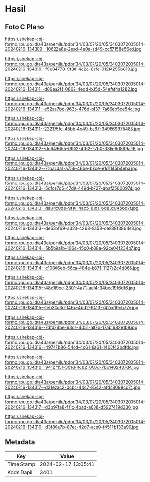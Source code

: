 # Hasil

## Foto C Plano

https://sirekap-obj-formc.kpu.go.id/a43a/pemilu/pdpr/34/03/07/20/05/3403072005014-20240216-134309--10622a8e-2ead-4e0a-ad49-cc57158e56cd.jpg

https://sirekap-obj-formc.kpu.go.id/a43a/pemilu/pdpr/34/03/07/20/05/3403072005014-20240216-134310--f9e04778-9f38-4c2e-8afe-912f4255b619.jpg

https://sirekap-obj-formc.kpu.go.id/a43a/pemilu/pdpr/34/03/07/20/05/3403072005014-20240216-134311--d89ea2f1-0862-4edd-b35d-54efaf4a1282.jpg

https://sirekap-obj-formc.kpu.go.id/a43a/pemilu/pdpr/34/03/07/20/05/3403072005014-20240216-134311--e52ae7bc-963b-476d-b137-7a69eb5ce54c.jpg

https://sirekap-obj-formc.kpu.go.id/a43a/pemilu/pdpr/34/03/07/20/05/3403072005014-20240216-134311--222175fe-45bb-4c49-ba67-349869975483.jpg

https://sirekap-obj-formc.kpu.go.id/a43a/pemilu/pdpr/34/03/07/20/05/3403072005014-20240216-134312--dc649655-0902-4f62-97b0-336e6d899a96.jpg

https://sirekap-obj-formc.kpu.go.id/a43a/pemilu/pdpr/34/03/07/20/05/3403072005014-20240216-134312--71bacda1-a759-46be-b8ce-e1d1145b4eba.jpg

https://sirekap-obj-formc.kpu.go.id/a43a/pemilu/pdpr/34/03/07/20/05/3403072005014-20240216-134313--5dfce7c5-47d9-449d-b727-abaf2560097d.jpg

https://sirekap-obj-formc.kpu.go.id/a43a/pemilu/pdpr/34/03/07/20/05/3403072005014-20240216-134313--da04c0de-9f10-4ac5-81d1-6de3c0456d7f.jpg

https://sirekap-obj-formc.kpu.go.id/a43a/pemilu/pdpr/34/03/07/20/05/3403072005014-20240216-134313--de53bf69-a323-4263-9a53-ce838f3864e3.jpg

https://sirekap-obj-formc.kpu.go.id/a43a/pemilu/pdpr/34/03/07/20/05/3403072005014-20240216-134314--5b5b9a1b-106d-45c0-b88a-92ce04f234b7.jpg

https://sirekap-obj-formc.kpu.go.id/a43a/pemilu/pdpr/34/03/07/20/05/3403072005014-20240216-134314--c10806eb-56ca-484e-b871-1127a2c4d866.jpg

https://sirekap-obj-formc.kpu.go.id/a43a/pemilu/pdpr/34/03/07/20/05/3403072005014-20240216-134315--48e1f9ce-2301-4a71-ac14-34bec19f6df6.jpg

https://sirekap-obj-formc.kpu.go.id/a43a/pemilu/pdpr/34/03/07/20/05/3403072005014-20240216-134315--feb33c3d-f464-4bd2-9413-742cc19cb77e.jpg

https://sirekap-obj-formc.kpu.go.id/a43a/pemilu/pdpr/34/03/07/20/05/3403072005014-20240216-134316--7dfd94be-63ce-4051-a97b-17abf682e1b8.jpg

https://sirekap-obj-formc.kpu.go.id/a43a/pemilu/pdpr/34/03/07/20/05/3403072005014-20240216-134316--49747b86-54cd-4c61-8a61-1400f42bdfdc.jpg

https://sirekap-obj-formc.kpu.go.id/a43a/pemilu/pdpr/34/03/07/20/05/3403072005014-20240216-134316--9412715f-301d-4c82-808d-7bb1482407d4.jpg

https://sirekap-obj-formc.kpu.go.id/a43a/pemilu/pdpr/34/03/07/20/05/3403072005014-20240216-134317--d21e2ac2-0cbc-44c7-8542-afd48098cc74.jpg

https://sirekap-obj-formc.kpu.go.id/a43a/pemilu/pdpr/34/03/07/20/05/3403072005014-20240216-134317--d3b97fa8-f11c-4bad-a608-d5927419d336.jpg

https://sirekap-obj-formc.kpu.go.id/a43a/pemilu/pdpr/34/03/07/20/05/3403072005014-20240216-134310--d3f80a7b-87ec-42d7-ace0-f4514b133a90.jpg


## Metadata

| Key        | Value               |
| ---------- | ------------------- |
| Time Stamp | 2024-02-17 13:05:41 |
| Kode Dapil | 3401                |



